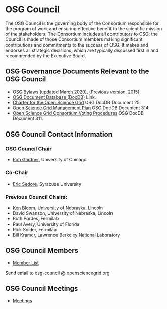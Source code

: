 # OSG Council

The OSG Council is the governing body of the Consortium responsible for the program of work and ensuring effective benefit to the scientific mission of the stakeholders. The Consortium includes all contributors to OSG; the Council is made of those Consortium members making significant contributions and commitments to the success of OSG. It makes and endorses all strategic decisions, which are typically discussed first in and recommended by the Executive Board.

## OSG Governance Documents Relevant to the OSG Council

-   [OSG Bylaws (updated March 2020)](documents/OSG-By-Laws-2020%20-%20v2.pdf), [(Previous version, 2015)](http://osg-docdb.opensciencegrid.org/cgi-bin/ShowDocument?docid=70)
-   [OSG Document Database (DocDB)](http://osg-docdb.opensciencegrid.org/) Link.
-   [Charter for the Open Science Grid](http://osg-docdb.opensciencegrid.org/cgi-bin/ShowDocument?docid=25) OSG DocDB Document 25.
-   [Open Science Grid Management Plan](http://osg-docdb.opensciencegrid.org/cgi-bin/ShowDocument?docid=314) OSG DocDB Document 314.
-   [Open Science Grid Consortium Voting Procedures](http://osg-docdb.opensciencegrid.org/cgi-bin/ShowDocument?docid=311) OSG DocDB Document 311.

## OSG Council Contact Information

### OSG Council Chair
-   [Rob Gardner](mailto:rwg@uchicago.edu), University of Chicago

### Co-Chair 
-   [Eric Sedore](mailto:essedore@syr.edu), Syracuse University

### Previous Council Chairs:
-   [Ken Bloom](mailto:kenbloom@unl.edu), University of Nebraska, Lincoln
-   David Swanson, University of Nebraska, Lincoln
-   Ruth Pordes, Fermilab
-   Paul Avery, University of Florida
-   Rick Snider, Fermilab
-	Bill Kramer, Lawrence Berkeley National Laboratory


## OSG Council Members

-   [Member List](Members.md)

Send email to osg-council **@** opensciencegrid.org

## OSG Council Meetings

-   [Meetings](Meetings.md)


